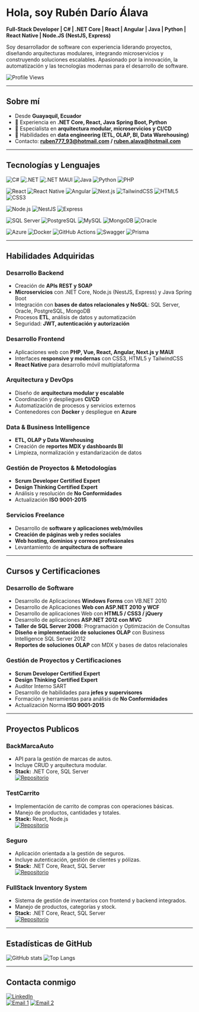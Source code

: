 # Hola, soy Rubén Darío Álava

**Full-Stack Developer | C# | .NET Core | React | Angular | Java | Python | React Native | Node.JS (NestJS, Express)**

Soy desarrollador de software con experiencia liderando proyectos, diseñando arquitecturas modulares, integrando microservicios y construyendo soluciones escalables. Apasionado por la innovación, la automatización y las tecnologías modernas para el desarrollo de software.

![Profile Views](https://komarev.com/ghpvc/?username=RDXXI&style=flat-square&color=blue)

---

## Sobre mí
- Desde **Guayaquil, Ecuador**  
- 🔹 Experiencia en **.NET Core, React, Java Spring Boot, Python**  
- 🔹 Especialista en **arquitectura modular, microservicios y CI/CD**  
- 🔹 Habilidades en **data engineering (ETL, OLAP, BI, Data Warehousing)**  
- Contacto: **ruben777_93@hotmail.com / ruben.alava@hotmail.com**  

---

## Tecnologías y Lenguajes

![C#](https://img.shields.io/badge/C%23-239120?style=for-the-badge&logo=c-sharp&logoColor=white)
![.NET](https://img.shields.io/badge/.NET-512BD4?style=for-the-badge&logo=dotnet&logoColor=white)
![.NET MAUI](https://img.shields.io/badge/.NET%20MAUI-512BD4?style=for-the-badge&logo=dotnet&logoColor=white)
![Java](https://img.shields.io/badge/Java-ED8B00?style=for-the-badge&logo=openjdk&logoColor=white)
![Python](https://img.shields.io/badge/Python-3776AB?style=for-the-badge&logo=python&logoColor=white)
![PHP](https://img.shields.io/badge/PHP-777BB4?style=for-the-badge&logo=php&logoColor=white)

![React](https://img.shields.io/badge/React-20232A?style=for-the-badge&logo=react&logoColor=61DAFB)
![React Native](https://img.shields.io/badge/React%20Native-20232A?style=for-the-badge&logo=react&logoColor=61DAFB)
![Angular](https://img.shields.io/badge/Angular-DD0031?style=for-the-badge&logo=angular&logoColor=white)
![Next.js](https://img.shields.io/badge/Next.js-000000?style=for-the-badge&logo=nextdotjs&logoColor=white)
![TailwindCSS](https://img.shields.io/badge/TailwindCSS-06B6D4?style=for-the-badge&logo=tailwind-css&logoColor=white)
![HTML5](https://img.shields.io/badge/HTML5-E34F26?style=for-the-badge&logo=html5&logoColor=white)
![CSS3](https://img.shields.io/badge/CSS3-1572B6?style=for-the-badge&logo=css3&logoColor=white)

![Node.js](https://img.shields.io/badge/Node.js-339933?style=for-the-badge&logo=node.js&logoColor=white)
![NestJS](https://img.shields.io/badge/NestJS-E0234E?style=for-the-badge&logo=nestjs&logoColor=white)
![Express](https://img.shields.io/badge/Express-000000?style=for-the-badge&logo=express&logoColor=white)

![SQL Server](https://img.shields.io/badge/SQL%20Server-CC2927?style=for-the-badge&logo=microsoftsqlserver&logoColor=white)
![PostgreSQL](https://img.shields.io/badge/PostgreSQL-4169E1?style=for-the-badge&logo=postgresql&logoColor=white)
![MySQL](https://img.shields.io/badge/MySQL-4479A1?style=for-the-badge&logo=mysql&logoColor=white)
![MongoDB](https://img.shields.io/badge/MongoDB-47A248?style=for-the-badge&logo=mongodb&logoColor=white)
![Oracle](https://img.shields.io/badge/Oracle-F80000?style=for-the-badge&logo=oracle&logoColor=white)

![Azure](https://img.shields.io/badge/Azure-0078D4?style=for-the-badge&logo=microsoftazure&logoColor=white)
![Docker](https://img.shields.io/badge/Docker-2496ED?style=for-the-badge&logo=docker&logoColor=white)
![GitHub Actions](https://img.shields.io/badge/GitHub%20Actions-2088FF?style=for-the-badge&logo=githubactions&logoColor=white)
![Swagger](https://img.shields.io/badge/Swagger-85EA2D?style=for-the-badge&logo=swagger&logoColor=black)
![Prisma](https://img.shields.io/badge/Prisma-2D3748?style=for-the-badge&logo=prisma&logoColor=white)

---

## Habilidades Adquiridas

### Desarrollo Backend
- Creación de **APIs REST y SOAP**  
- **Microservicios** con .NET Core, Node.js (NestJS, Express) y Java Spring Boot  
- Integración con **bases de datos relacionales y NoSQL**: SQL Server, Oracle, PostgreSQL, MongoDB  
- Procesos **ETL**, análisis de datos y automatización  
- Seguridad: **JWT, autenticación y autorización**  

### Desarrollo Frontend
- Aplicaciones web con **PHP, Vue, React, Angular, Next.js y MAUI**  
- Interfaces **responsive y modernas** con CSS3, HTML5 y TailwindCSS  
- **React Native** para desarrollo móvil multiplataforma  

### Arquitectura y DevOps
- Diseño de **arquitectura modular y escalable**  
- Coordinación y despliegues **CI/CD**  
- Automatización de procesos y servicios externos  
- Contenedores con **Docker** y despliegue en **Azure**  

### Data & Business Intelligence
- **ETL, OLAP y Data Warehousing**  
- Creación de **reportes MDX y dashboards BI**  
- Limpieza, normalización y estandarización de datos  

### Gestión de Proyectos & Metodologías
- **Scrum Developer Certified Expert**  
- **Design Thinking Certified Expert**  
- Análisis y resolución de **No Conformidades**  
- Actualización **ISO 9001-2015**  

### Servicios Freelance
- Desarrollo de **software y aplicaciones web/móviles**  
- **Creación de páginas web y redes sociales**  
- **Web hosting, dominios y correos profesionales**  
- Levantamiento de **arquitectura de software**  

---

## Cursos y Certificaciones

### Desarrollo de Software
- Desarrollo de Aplicaciones **Windows Forms** con VB.NET 2010  
- Desarrollo de Aplicaciones **Web con ASP.NET 2010 y WCF**  
- Desarrollo de aplicaciones Web con **HTML5 / CSS3 / jQuery**  
- Desarrollo de aplicaciones **ASP.NET 2012 con MVC**  
- **Taller de SQL Server 2008**: Programación y Optimización de Consultas  
- **Diseño e implementación de soluciones OLAP** con Business Intelligence SQL Server 2012  
- **Reportes de soluciones OLAP** con MDX y bases de datos relacionales  

### Gestión de Proyectos y Certificaciones
- **Scrum Developer Certified Expert**  
- **Design Thinking Certified Expert**  
- Auditor Interno SART  
- Desarrollo de habilidades para **jefes y supervisores**  
- Formación y herramientas para análisis de **No Conformidades**  
- Actualización Norma **ISO 9001-2015**  

---

## Proyectos Publicos

### BackMarcaAuto
- API para la gestión de marcas de autos.  
- Incluye CRUD y arquitectura modular.  
- **Stack:** .NET Core, SQL Server  
[![Repositorio](https://img.shields.io/badge/Repositorio-28a745?style=for-the-badge&logo=github&logoColor=white)](https://github.com/RDXXI/BackMarcaAuto)


### TestCarrito
- Implementación de carrito de compras con operaciones básicas.  
- Manejo de productos, cantidades y totales.  
- **Stack:** React, Node.js  
[![Repositorio](https://img.shields.io/badge/Repositorio-28a745?style=for-the-badge&logo=github&logoColor=white)](https://github.com/RDXXI/testCarrito/)



### Seguro
- Aplicación orientada a la gestión de seguros.  
- Incluye autenticación, gestión de clientes y pólizas.  
- **Stack:** .NET Core, React, SQL Server  
[![Repositorio](https://img.shields.io/badge/Repositorio-28a745?style=for-the-badge&logo=github&logoColor=white)](https://github.com/RDXXI/seguro)


### FullStack Inventory System
- Sistema de gestión de inventarios con frontend y backend integrados.  
- Manejo de productos, categorías y stock.  
- **Stack:** .NET Core, React, SQL Server  
[![Repositorio](https://img.shields.io/badge/Repositorio-28a745?style=for-the-badge&logo=github&logoColor=white)](https://github.com/RDXXI/fullstack-inventory-system)


---

## Estadísticas de GitHub
![GitHub stats](https://github-readme-stats.vercel.app/api?username=RDXXI&show_icons=true&theme=radical)
![Top Langs](https://github-readme-stats.vercel.app/api/top-langs/?username=RDXXI&layout=compact&theme=radical)

---

## Contacta conmigo
[![LinkedIn](https://img.shields.io/badge/LinkedIn-0A66C2?style=for-the-badge&logo=linkedin&logoColor=white)](https://www.linkedin.com/in/rub%C3%A9n-dar%C3%ADo-alava-0699a596/)  
[![Email 1](https://img.shields.io/badge/Email-0078D4?style=for-the-badge&logo=gmail&logoColor=white)](mailto:ruben.alava@hotmail.com)
[![Email 2](https://img.shields.io/badge/Email-0078D4?style=for-the-badge&logo=gmail&logoColor=white)](mailto:ruben777_93@hotmail.com)

